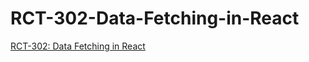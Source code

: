 # RCT-302-Data-Fetching-in-React
[RCT-302: Data Fetching in React](https://codeandtheory.atlassian.net/browse/RCT-169)
